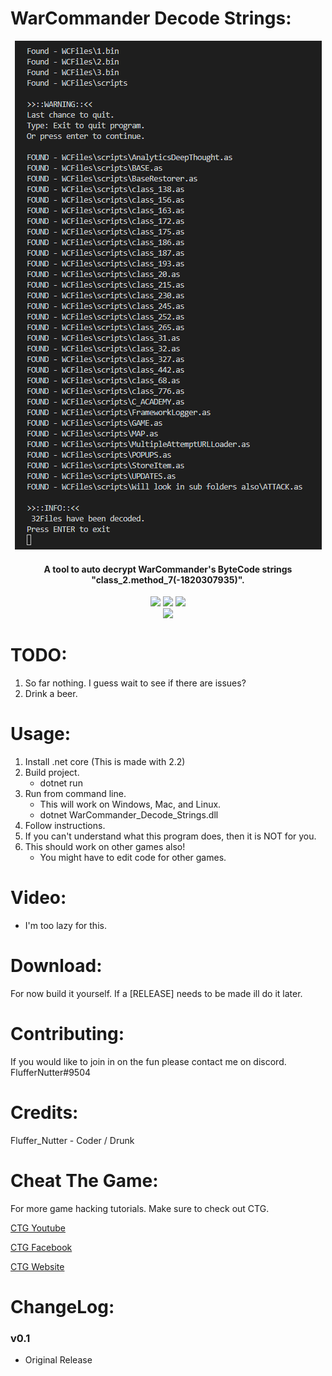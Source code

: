 # WarCommander Decode Strings:
<p align="center">
<img src="https://github.com/Fluffer-Nutter/Images/blob/master/WC_Decode_String_1.PNG?raw=true">
</p>

<h4 align="center">A tool to auto decrypt WarCommander's ByteCode strings "class_2.method_7(-1820307935)".</h4>

<p align="center">
<img src="https://img.shields.io/badge/written%20in%20-.net%20CORE-orange.svg">
<img src="https://img.shields.io/badge/license-DBAD-blue.svg">
<img src="https://img.shields.io/badge/build%20v0.1-passing-green.svg">
<br>
<img src="https://img.shields.io/badge/Love-Cookie-ff69b4.svg">
</p>

# TODO:
1. So far nothing. I guess wait to see if there are issues?
2. Drink a beer.

# Usage:

1. Install .net core (This is made with 2.2)
2. Build project.
    - dotnet run
3. Run from command line.
	- This will work on Windows, Mac, and Linux.
    - dotnet WarCommander_Decode_Strings.dll
4. Follow instructions.
5. If you can't understand what this program does, then it is NOT for you.
6. This should work on other games also!
    - You might have to edit code for other games.

# Video:

- I'm too lazy for this.

# Download:

For now build it yourself. If a [RELEASE] needs to be made ill do it later.

# Contributing:

If you would like to join in on the fun please contact me on discord.  
FlufferNutter#9504

# Credits:

Fluffer_Nutter - Coder / Drunk

# Cheat The Game:
For more game hacking tutorials. Make sure to check out CTG.

[CTG Youtube](https://www.youtube.com/chrisfayte)

[CTG Facebook](https://www.facebook.com/groups/CheatTheGame)

[CTG Website](https://cheatthegame.net/)

# ChangeLog:

### __v0.1__  
* Original Release
